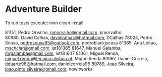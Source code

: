 # Adventure Builder

To run tests execute: mvn clean install

81151, Pedro Orvalho, pmorvalho@gmail.com, pmorvalho  
80980, David Calhas, davidcalhas@hotmail.com, DCalhas
78024, Pedro Sousa, pedrosousa95@outlook.com, pedroblackjsousa
81365, Ana Leitao, mschclar@gmail.com, ist181365
81647, Manuel Galamba, mrgalamba@gmail.com, ist181647
81061, Miguel Renda, miguel.renda@tecnico.ulisboa.pt, MiguelRenda
80967, Daniel Correia, dduarte96@hotmail.com, danielcorreia96
80789, Joao Silveira, joao.pinto.silveira@gmail.com, nowitworks